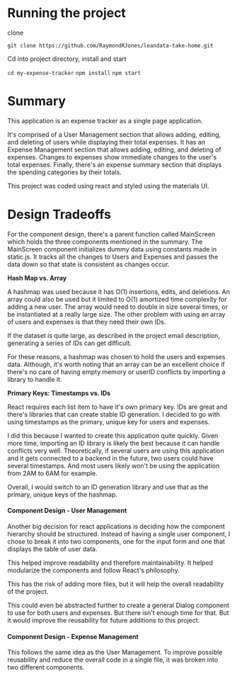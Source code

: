 # Running the project

clone

`git clone https://github.com/RaymondRJones/leandata-take-home.git`

Cd into project directory, install and start

`cd my-expense-tracker`
`npm install`
`npm start`

# Summary

This application is an expense tracker as a single page application.

It's comprised of a User Management section that allows adding, editing, and deleting of users while displaying their total expenses. It has an Expense Management section that allows adding, editing, and deleting of expenses. Changes to expenses show immediate changes to the user's total expenses. Finally, there's an expense summary section that displays the spending categories by their totals. 

This project was coded using react and styled using the materials UI. 

# Design Tradeoffs

For the component design, there's a parent function called MainScreen which holds the three components mentioned in the summary. The MainScreen component initializes dummy data using constants made in static.js. It tracks all the changes to Users and Expenses and passes the data down so that state is consistent as changes occur. 

**Hash Map vs. Array**

A hashmap was used because it has O(1) insertions, edits, and deletions. An array could also be used but it limited to O(1) amortized time complexity for adding a new user. The array would need to double in size several times, or be instantiated at a really large size. The other problem with using an array of users and expenses is that they need their own IDs.

If the dataset is quite large, as described in the project email description, generating a series of IDs can get difficult. 

For these reasons, a hashmap was chosen to hold the users and expenses data. Although, it's worth noting that an array can be an excellent choice if there's no care of having empty memory or userID conflicts by importing a library to handle it. 

**Primary Keys: Timestamps vs. IDs**

React requires each list item to have it's own primary key. IDs are great and there's libraries that can create stable ID generation. I decided to go with using timestamps as the primary, unique key for users and expenses. 

I did this because I wanted to create this application quite quickly. Given more time, importing an ID library is likely the best because it can handle conflicts very well. Theoretically, if several users are using this application and it gets connected to a backend in the future, two users could have several timestamps. And most users likely won't be using the application from 2AM to 6AM for example.

Overall, I would switch to an ID generation library and use that as the primary, unique keys of the hashmap. 

#### Component Design - User Management

Another big decision for react applications is deciding how the component hierarchy should be structured. Instead of having a single user component, I chose to break it into two components, one for the input form and one that displays the table of user data. 

This helped improve readability and therefore maintainability. It helped modularize the components and follow React's philosophy. 

This has the risk of adding more files, but it will help the overall readability of the project. 

This could even be abstracted further to create a general Dialog component to use for both users and expenses. But there isn't enough time for that. But it would improve the reusability for future additions to this project. 

#### Component Design - Expense Management

This follows the same idea as the User Management. To improve possible reusability and reduce the overall code in a single file, it was broken into two different components.
